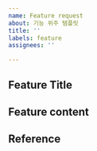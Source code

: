 ```yaml
---
name: Feature request
about: 기능 위주 템플릿
title: ''
labels: feature
assignees: ''

---
```


## Feature Title

## Feature content

## Reference
